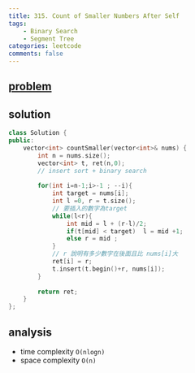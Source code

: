 ```yaml
---
title: 315. Count of Smaller Numbers After Self
tags:  
    - Binary Search
    - Segment Tree
categories: leetcode
comments: false
---
```


## [problem](https://leetcode.com/problems/count-of-smaller-numbers-after-self/)

## solution
```c++
class Solution {
public:
    vector<int> countSmaller(vector<int>& nums) {
        int n = nums.size();
        vector<int> t, ret(n,0);
        // insert sort + binary search
        
        for(int i=n-1;i>-1 ; --i){
            int target = nums[i];
            int l =0, r = t.size();
            // 要插入的數字為target 
            while(l<r){
                int mid = l + (r-l)/2;
                if(t[mid] < target)  l = mid +1;
                else r = mid ;
            }
            // r 說明有多少數字在後面且比 nums[i]大
            ret[i] = r;
            t.insert(t.begin()+r, nums[i]);
        }
        
        return ret;
    }
};
```

## analysis
- time complexity `O(nlogn)`
- space complexity `O(n)`